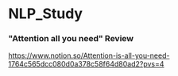 # NLP_Study

### "Attention all you need" Review
https://www.notion.so/Attention-is-all-you-need-1764c565dcc080d0a378c58f64d80ad2?pvs=4

